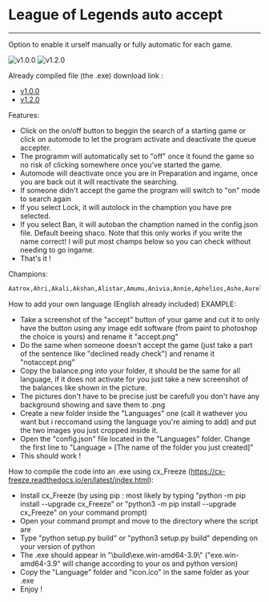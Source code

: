 # League of Legends auto accept

---

Option to enable it urself manually or fully automatic for each game.

![v1.0.0](https://user-images.githubusercontent.com/35658558/213885042-942d8d4c-211f-4a84-9f7a-476392063271.png)
![v1.2.0](https://i.imgur.com/985tpzq.png)

Already compiled file (the .exe) download link :

- [v1.0.0](https://github.com/Tom-Hartmann/Queue-accepter/releases/tag/v1.0.0)
- [v1.2.0](https://github.com/Tom-Hartmann/Queue-accepter/releases/tag/v1.2.0)

Features:

- Click on the on/off button to beggin the search of a starting game or click on automode to let the program activate and deactivate the queue accepter.
- The programm will automatically set to "off" once it found the game so no risk of clicking somewhere once you've started the game.
- Automode will deactivate once you are in Preparation and ingame, once you are back out it will reactivate the searching.
- If someone didn't accept the game the program will switch to "on" mode to search again
- If you select Lock, it will autolock in the chamption you have pre selected.
- If you select Ban, it will autoban the chamption named in the config.json file. Default beeing shaco. Note that this only works if you write the name correct! I will put most champs below so you can check without needing to go ingame.
- That's it !

Champions:
```html
Aatrox,Ahri,Akali,Akshan,Alistar,Amumu,Anivia,Annie,Aphelios,Ashe,Aurelion Sol,Azir,Bard,Bel'Veth,Blitzcrank,Brand,Braum,Caitlyn,Camille,Cassiopeia,Cho'Gath,Corki,Darius,Diana,Draven,Dr. Mundo,Ekko,Elise,Evelynn,Ezreal,Fiddlesticks,Fiora,Fizz,Galio,Gangplank,Garen,Gnar,Gragas,Graves,Gwen,Hecarim,Heimerdinger,Illaoi,Irelia,Ivern,Janna,Jarvan IV,Jax,Jayce,Jhin,Jinx,Kai'Sa,Kalista,Karma,Karthus,Kassadin,Katarina,Kayle,Kayn,Kennen,Kha'Zix,Kindred,Kled,Kog'Maw,LeBlanc,Lee Sin,Leona,Lillia,Lissandra,Lucian,Lulu,Lux,Malphite,Malzahar,Maokai,Master Yi,Miss Fortune,Mordekaiser,Morgana,Nami,Nasus,Nautilus,Neeko,Nidalee,Nilah,Nocturne,Nunu & Willump,Olaf,Orianna,Ornn,Pantheon,Poppy,Pyke,Qiyana,Quinn,Rakan,Rammus,Rek'Sai,Rell,Renata Glasc,Renekton,Rengar,Riven,Rumble,Ryze,Samira,Sejuani,Senna,Seraphine,Sett,Shaco,Shen,Shyvana,Singed,Sion,Sivir,Skarner,Sona,Soraka,Swain,Sylas,Syndra,Tahm Kench,Taliyah,Talon,Taric,Teemo,Thresh,Tristana,Trundle,Tryndamere,Twisted Fate,Twitch,Udyr,Urgot,Varus,Vayne,Veigar,Vel'Koz,Vex,Vi,Viego,Viktor,Vladimir,Volibear,Warwick,Wukong,Xayah,Xerath,Xin Zhao,Yasuo,Yone,Yorick,Yuumi,Zac,Zed,Zeri,Ziggs,Zilean,Zoe,Zyra
```

How to add your own language (English already included)  EXAMPLE:

- Take a screenshot of the "accept" button of your game and cut it to only have the button using any image edit software (from paint to photoshop the choice is yours) and rename it "accept.png"
- Do the same when someone doesn't accept the game (just take a part of the sentence like "declined ready check") and rename it "notaccept.png"
- Copy the balance.png into your folder, it should be the same for all language, if it does not activate for you just take a new screenshot of the balances like shown in the picture.
- The pictures don't have to be precise just be carefull you don't have any background showing and save them to .png
- Create a new folder inside the "Languages" one (call it wathever you want but i reccomand using the language you're aiming to add) and put the two images you just cropped inside it.
- Open the "config.json" file located in the "Languages" folder. Change the first line to "Language = [The name of the folder you just created]"
- This should work !

How to compile the code into an .exe using cx_Freeze (https://cx-freeze.readthedocs.io/en/latest/index.html):

- Install cx_Freeze (by using pip : most likely by typing "python -m pip install --upgrade cx_Freeze" or "python3 -m pip install --upgrade cx_Freeze" on your command prompt)
- Open your command prompt and move to the directory where the script are
- Type "python setup.py build" or "python3 setup.py build" depending on your version of python
- The .exe should appear in "\build\exe.win-amd64-3.9\\" ("exe.win-amd64-3.9" will change according to your os and python version)
- Copy the "Language" folder and "icon.ico" in the same folder as your .exe
- Enjoy !
